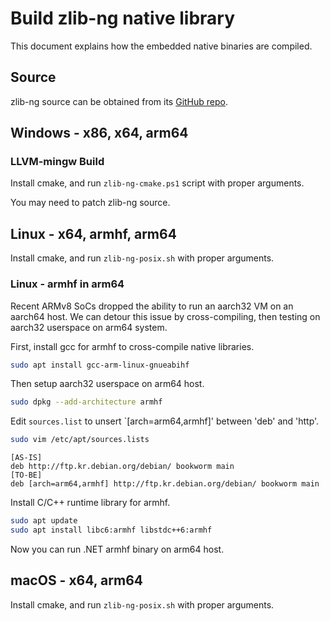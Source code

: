 # Build zlib-ng native library

This document explains how the embedded native binaries are compiled.

## Source

zlib-ng source can be obtained from its [GitHub repo](https://github.com/zlib-ng/zlib-ng).

## Windows - x86, x64, arm64

### LLVM-mingw Build

Install cmake, and run `zlib-ng-cmake.ps1` script with proper arguments.

You may need to patch zlib-ng source.

## Linux - x64, armhf, arm64

Install cmake, and run `zlib-ng-posix.sh` with proper arguments.

### Linux - armhf in arm64

Recent ARMv8 SoCs dropped the ability to run an aarch32 VM on an aarch64 host. We can detour this issue by cross-compiling, then testing on aarch32 userspace on arm64 system.

First, install gcc for armhf to cross-compile native libraries.

```bash
sudo apt install gcc-arm-linux-gnueabihf
```

Then setup aarch32 userspace on arm64 host.

```bash
sudo dpkg --add-architecture armhf
```

Edit `sources.list` to unsert `[arch=arm64,armhf]' between 'deb' and 'http'.

```bash
sudo vim /etc/apt/sources.lists
```

```
[AS-IS]
deb http://ftp.kr.debian.org/debian/ bookworm main
[TO-BE]
deb [arch=arm64,armhf] http://ftp.kr.debian.org/debian/ bookworm main
```

Install C/C++ runtime library for armhf.

```bash
sudo apt update
sudo apt install libc6:armhf libstdc++6:armhf 
```

Now you can run .NET armhf binary on arm64 host.


## macOS - x64, arm64

Install cmake, and run `zlib-ng-posix.sh` with proper arguments.
